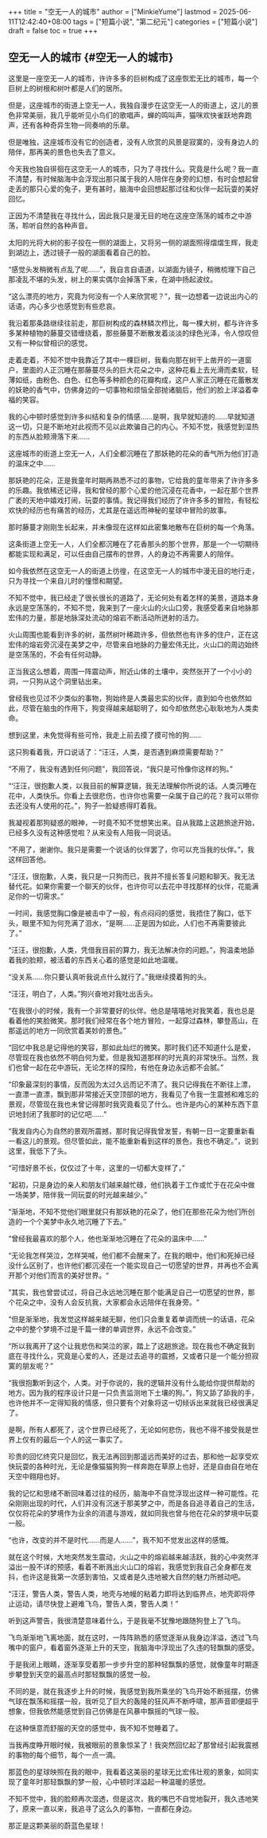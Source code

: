 +++
title = "空无一人的城市"
author = ["MinkieYume"]
lastmod = 2025-06-11T12:42:40+08:00
tags = ["短篇小说", "第二纪元"]
categories = ["短篇小说"]
draft = false
toc = true
+++

## 空无一人的城市 {#空无一人的城市}

这里是一座空无一人的城市，许许多多的巨树构成了这座恢宏无比的城市，每一个巨树上的树根和树叶都是人们的居所。

但是，这座城市的街道上空无一人，我独自漫步在这空无一人的街道上，这儿的景色非常美丽，我几乎能听见小鸟们的歌唱声，蝉的鸣叫声，猫咪欢快雀跃地奔跑声，还有各种奇异生物一同奏响的乐章。

但是唯独，这座城市没有它的创造者，没有人欣赏的风景是寂寞的，没有身边人的陪伴，那再美的景色也失去了意义。

今天我也独自徘徊在这空无一人的城市，只为了寻找什么。究竟是什么呢？我一直不清楚，有时候脑海中会浮现出那只属于我的人陪伴在身旁的幻想，有时会想起曾走丢的那只心爱的兔子，更有甚时，脑海中会回想起那过往和伙伴一起玩耍的美好回忆。

正因为不清楚我在寻找什么，因此我只是漫无目的地在这座空荡荡的城市之中游荡，聆听自然的各种声音。

太阳的光将大树的影子投在一侧的湖面上，又将另一侧的湖面照得熠熠生辉，我走到湖边上，透过镜子一般的湖面看着自己的脸。

“感觉头发稍微有点乱了呢……”，我自言自语道，以湖面为镜子，稍微梳理下自己那凌乱不堪的头发，树上的果实偶尔会掉落下来，在湖中扬起波纹。

“这么漂亮的地方，究竟为何没有一个人来欣赏呢？”，我一边想着一边说出内心的话语，内心多少也感觉到有些悲哀。

我沿着那条路继续往前走，那巨树构成的森林鳞次栉比，每一棵大树，都与许许多多某种植物的藤蔓交错缠绕着，那些藤蔓不断散发着淡淡的绿色光泽，令人惊叹但又有一种似曾相识的感觉。

走着走着，不知不觉中我靠近了其中一棵巨树，我看向那在树干上凿开的一道窗户，里面的人正沉睡在那藤蔓尽头的巨大花朵之中，这种花看上去光滑而柔软，轻薄如纸，由粉色、白色、红色等多种颜色的花瓣构成，这户人家正沉睡在花蕾散发的妖艳的香气中，仿佛身边的一切事物和烦恼全部抛诸脑后，他们的脸上洋溢着幸福的笑容。

我的心中顿时感觉到许多纠结和复杂的情感……是啊，我早就知道的……早就知道这一切，只是不断地对此视而不见以此欺骗自己的内心。不知不觉，我感觉到湿热的东西从脸颊滑落下来……

这座城市的街道上空无一人，人们全都沉睡在了那妖艳的花朵的香气所为他们打造的温床之中……

那妖艳的花朵，正是我童年时期再熟悉不过的事物，它给我的童年带来了许许多多的乐趣。我依稀还记得，我和曾经的那个心爱的他沉浸在花香中，一起在那个世界广袤的天地中嬉戏打闹，玩耍的事情。我记得我们经历了许许多多的冒险，有轻松欢快的经历也有痛苦的经历，尤其是在遥远而神秘的星球中冒险的故事。

那时藤蔓才刚刚生长起来，并未像现在这样如此密集地散布在巨树的每一个角落。

这条街道上空无一人，人们全都沉睡在了花香那头的那个世界，那是一个一切期待都能实现和满足，可以任由自己摆布的世界，人的身边不再需要人的陪伴。

如今我依然在这空无一人的街道上彷徨，在这空无一人的城市中漫无目的地行走，只为寻找一个来自儿时的憧憬和期望。

不知不觉中，我已经走了很长很长的道路了，无论何处有着怎样的美景，道路本身永远是空荡荡的，不知不觉，我来到了一座火山的火山口旁，我感受着来自地脉那宏伟的力量，那是地脉深处流动的熔岩不断活动所迸射的活力。

火山周围也能看到许多的树，虽然树叶稀疏许多，但依然也有许多的住户，正在这宏伟的熔岩旁沉浸在美梦之中，尽管来自地脉的力量宏伟无比，火山口的周边始终是空荡荡的，不会有任何动静。

正当我这么想着，周围一阵震动声，附近山体的土壤中，突然张开了一个小小的洞，一只狗从这个洞里钻出来。

曾经我也见过不少类似的事物，狗始终是人类最忠实的伙伴，直到如今也依然如此，尽管在脑虫的作用下，狗变得越来越聪明了，如今却依然忠心耿耿地为人类卖命。

想到这里，未免觉得有些可怜，我走上前去摸了摸可怜的狗……

这只狗看着我，开口说话了：“汪汪，人类，是否遇到麻烦需要帮助？”

“不用了，我没有遇到任何问题”，我回答说，“我只是可怜像你这样的狗。”

“‘汪汪，很抱歉人类，以我目前的解算逻辑，我无法理解你所说的话。人类沉睡在花中，人类快乐。你看上去很悲伤，也许你也需要一朵属于自己的花？我可以带你去还没有人使用的花。”，狗子一脸疑惑得盯着我。

我凝视着那狗疑惑的眼神，一时竟不知不觉想笑出来。自从我踏上这趟旅途开始，已经多久没有这种感觉啦？从来没有人陪我一同说话。

“不用了，谢谢你。我只是需要一个说话的伙伴罢了，你可以充当我的伙伴。”，我这样回答他。

“汪汪，很抱歉，人类，我只是一只狗而已，我并不擅长答复问题和聊天。我无法替代花。如果你需要一个聊天的伙伴，也许你可以去花中寻找那样的伙伴，花能满足你的一切需求。”

一时间，我感觉胸口像是被击中了一般，有点闷闷的感觉，我捂住了胸口，低下头，眼里不知为何充满了泪水，“是啊……正是因为如此，人们也不再需要彼此了。”

“汪汪，很抱歉，人类，凭借我目前的算力，我无法解决你的问题。”，狗温柔地舔着我的脸颊，被活着的东西关心着的感觉是如此地温暖。

“没关系……你只要认真听我说点什么就行了。”我继续摸着狗的头。

“汪汪，明白了，人类。”狗兴奋地对我吐出舌头。

“在我很小的时候，我有一个非常要好的伙伴。他总是嘻嘻地对我笑着，我也总是看着他的笑脸微笑。那时我们经常在各个地方冒险，一起穿过森林，攀登高山，在那遥远的地方一同欣赏着美妙的景色。”

“回忆中我总是记得他的笑容，那如此灿烂的微笑。那时我们还不知道什么是爱，尽管现在我也依然不明白何为爱。但是我知道那样的时光真的非常快乐。当然，我们也曾一起在花中游玩，无论怎样的探险，有他在身边永远都不会腻。”

“印象最深刻的事情，反而因为太过久远而记不清了。我只记得我在不断往上漂，一直漂一直漂，飘到那非常接近天空顶部的地方，我看见了令我一生震撼和难忘的景观，尽管现在我也未曾记得那时我究竟看见了什么。也许是内心的某种东西下意识地封闭了我那时的记忆吧……”

“我发自内心为自然的景观所震撼，那时我记得我曾发誓，有朝一日一定要重新看一看这儿的景观。但尽管如此，能不能重新看到这样的景色，我也不确定。”，说到这里，我低下了头。

“可惜好景不长，仅仅过了十年，这里的一切都大变样了，”

“起初，只是身边的亲人和朋友们越来越忙碌，他们执着于工作或忙于在花朵中做一场美梦，陪伴我一同玩耍的时光越来越少。”

“渐渐地，不知不觉他们眼里就只有那妖艳的花朵了，他们在那些花朵为他们所创造的一个个美梦中永久地沉睡了下去。”

“曾经我最喜欢的那个人，他也渐渐地沉睡在了花朵的温床中……”

“无论我怎样哭泣，怎样哭喊，他们都不会醒来了。在我的眼中，他们和死掉已经没什么区别了，也许他们都沉浸在一个能实现自己一切愿望的世界，并再也不会离开那个对他们而言的美好世界。“

”其实，我也曾尝试过，将自己永远地沉睡在那个能满足自己一切愿望的世界，那个花朵之中，没有人会反抗我，大家都会永远陪伴在我身旁。“

“但是渐渐地，我发觉这样越来越无聊，他们只会重复着单调而统一的话语，花朵之中的整个梦境不过是千篇一律的单调世界，永远不会改变。”

“所以我离开了这个让我悲伤和哭泣的家，踏上了这趟旅途。现在我也不确定我到底在寻找什么，究竟是心爱的人，还是过去追寻的震撼，又或者只是一个能分担寂寞的朋友呢？”

“我很抱歉听到这个，人类。对于你说的，我的逻辑并没有什么能给你提供帮助的地方。因为我的程序设计只是一只负责监测地下土壤的狗。”，狗又舔了舔我的手，也许他并不一定得知我的情感，但只要有个对象将这一切倾诉出来就我已经很满足了。

是啊，所有人都死了，这个世界已经死了，无论如何悲伤，我也不得不接受我是世界上仅有的最后一个人的这一事实了。

珍贵的回忆终究只是回忆，我无法再回到那遥远而美好的过去，那和他一起享受欢快玩耍的各种时光，无论是像猫猫狗狗一样奔跑在草原上也好，还是自由自在地在天空中翱翔也好。

我的记忆和思绪不断回味着过往的经历，脑海中不自觉浮现出这样一种可能性。花朵刚刚出现的时代，人们并没有沉迷于那美梦之中，而是各自追寻着自己的生活，仅仅将花朵的梦境作为业余的消遣与游戏，就如同我也曾与他在花朵的梦境中玩耍一般。

“也许，改变的并不是时代……而是人……”，我不知不觉发出这样的感慨。

就在这个时候，大地突然发生震动，火山之中的熔岩越来越活跃，我的心中突然洋溢出一股不详的预感，看着不断溅出火山口的熔岩，我感觉到我自己全身都在发抖，也许这是我第一次感到害怕，又或者是久违地被大自然的魅力所撼动吧。

“汪汪，警告人类，警告人类，地壳与地幔的粘着力即将达到临界点，地壳即将停止运动，请尽快登上避难飞鸟，警告人类，警告人类！”

听到这声警告，我很清楚意味着什么，于是我毫不犹豫地跟随狗登上了飞鸟。

飞鸟渐渐地飞离地面，就在这时，一阵阵熟悉的感觉逐渐从我身边洋溢，透过飞鸟嘴中的窗户，看着窗外逐渐上升的天空，我脑海中浮现出了久违的轻飘飘的感受。

于是我闭上眼睛，逐渐享受着那一步步升空的那种轻飘飘的感觉，就像童年时期逐步攀登到天空的最高点时那轻飘飘的感觉一般。

不同的是，就在我逐步上升的时候，我感觉到我所乘坐的飞鸟开始不断摇摆，仿佛气球在飘荡和摇摆一般，我听见了巨大的轰隆的狂风声不断呼啸，那声音即便超乎想象，但我依然能感觉到自己仿佛是在风暴中飘摇的气球一般。

在这种惬意而舒服的天空的感觉中，我不知不觉睡着了。

当我再度睁开眼时候，我被眼前的景象惊呆了！我突然回忆起了那曾经引起我震撼的事物的每个细节，每个一点一滴。

那蓝色的星球映照在我的眼中，我看着这美丽的星球无比宏伟壮观的景象，如同实现了童年时那轻飘飘的梦一般，心中顿时洋溢起一种温暖的感觉。

不知不觉中，我的脸颊再次湿透，但是这次，我的嘴巴不自觉地裂开，我久违地笑了，原来一直以来，我追寻了这么久的事物，一直都在身边。

那正是这颗美丽的蔚蓝色星球！
